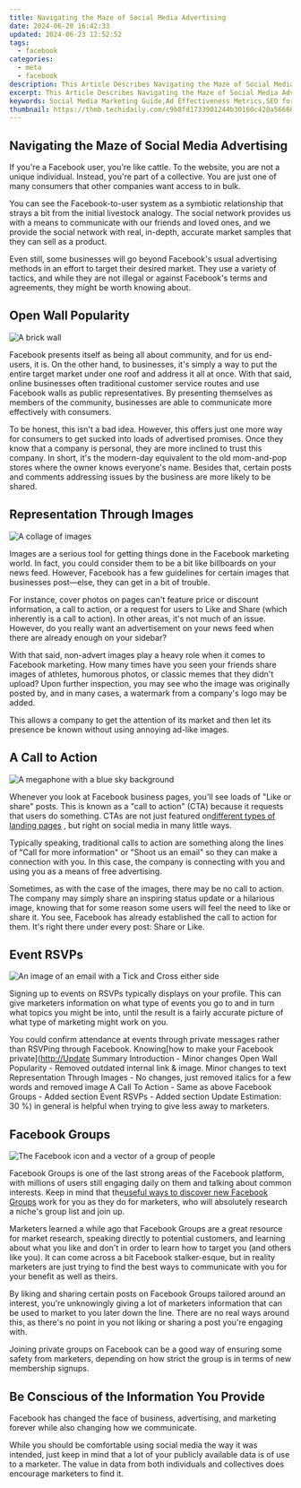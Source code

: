 ```yaml
---
title: Navigating the Maze of Social Media Advertising
date: 2024-06-20 16:42:33
updated: 2024-06-23 12:52:52
tags:
  - facebook
categories:
  - meta
  - facebook
description: This Article Describes Navigating the Maze of Social Media Advertising
excerpt: This Article Describes Navigating the Maze of Social Media Advertising
keywords: Social Media Marketing Guide,Ad Effectiveness Metrics,SEO for Brands,Content Strategy in Ads,Social Platform Ads Analysis,Targeting Audiences Online,Maximizing ROI on Social Ads
thumbnail: https://thmb.techidaily.com/c9b8fd1733901244b30160c420a56660fbc28694609982153cd6de4dd43a450d.jpg
---
```


## Navigating the Maze of Social Media Advertising

 If you're a Facebook user, you're like cattle. To the website, you are not a unique individual. Instead, you're part of a collective. You are just one of many consumers that other companies want access to in bulk.

 You can see the Facebook-to-user system as a symbiotic relationship that strays a bit from the initial livestock analogy. The social network provides us with a means to communicate with our friends and loved ones, and we provide the social network with real, in-depth, accurate market samples that they can sell as a product.

 Even still, some businesses will go beyond Facebook's usual advertising methods in an effort to target their desired market. They use a variety of tactics, and while they are not illegal or against Facebook's terms and agreements, they might be worth knowing about.

## Open Wall Popularity

![A brick wall](https://static1.makeuseofimages.com/wordpress/wp-content/uploads/2022/10/brick-wall.jpg)

 Facebook presents itself as being all about community, and for us end-users, it is. On the other hand, to businesses, it's simply a way to put the entire target market under one roof and address it all at once. With that said, online businesses often traditional customer service routes and use Facebook walls as public representatives. By presenting themselves as members of the community, businesses are able to communicate more effectively with consumers.

 To be honest, this isn't a bad idea. However, this offers just one more way for consumers to get sucked into loads of advertised promises. Once they know that a company is personal, they are more inclined to trust this company. In short, it's the modern-day equivalent to the old mom-and-pop stores where the owner knows everyone's name. Besides that, certain posts and comments addressing issues by the business are more likely to be shared.

## Representation Through Images

![A collage of images](https://static1.makeuseofimages.com/wordpress/wp-content/uploads/2022/10/collage-images.jpg)

 Images are a serious tool for getting things done in the Facebook marketing world. In fact, you could consider them to be a bit like billboards on your news feed. However, Facebook has a few guidelines for certain images that businesses post—else, they can get in a bit of trouble.

 For instance, cover photos on pages can't feature price or discount information, a call to action, or a request for users to Like and Share (which inherently is a call to action). In other areas, it's not much of an issue. However, do you really want an advertisement on your news feed when there are already enough on your sidebar?

 With that said, non-advert images play a heavy role when it comes to Facebook marketing. How many times have you seen your friends share images of athletes, humorous photos, or classic memes that they didn't upload? Upon further inspection, you may see who the image was originally posted by, and in many cases, a watermark from a company's logo may be added.

 This allows a company to get the attention of its market and then let its presence be known without using annoying ad-like images.

## A Call to Action

![A megaphone with a blue sky background](https://static1.makeuseofimages.com/wordpress/wp-content/uploads/2022/10/megaphone-blue-sky.jpg)

 Whenever you look at Facebook business pages, you'll see loads of "Like or share" posts. This is known as a "call to action" (CTA) because it requests that users do something. CTAs are not just featured on[different types of landing pages](https://www.makeuseof.com/10-types-of-landing-pages-and-when-to-use-them/) , but right on social media in many little ways.

 Typically speaking, traditional calls to action are something along the lines of "Call for more information" or "Shoot us an email" so they can make a connection with you. In this case, the company is connecting with you and using you as a means of free advertising.

 Sometimes, as with the case of the images, there may be no call to action. The company may simply share an inspiring status update or a hilarious image, knowing that for some reason some users will feel the need to like or share it. You see, Facebook has already established the call to action for them. It's right there under every post: Share or Like.

## Event RSVPs

![An image of an email with a Tick and Cross either side](https://static1.makeuseofimages.com/wordpress/wp-content/uploads/2022/10/rsvp-invite.jpg)

 Signing up to events on RSVPs typically displays on your profile. This can give marketers information on what type of events you go to and in turn what topics you might be into, until the result is a fairly accurate picture of what type of marketing might work on you.

 You could confirm attendance at events through private messages rather than RSVPing through Facebook. Knowing[how to make your Facebook private](<http://Update> Summary Introduction - Minor changes Open Wall Popularity - Removed outdated internal link & image. Minor changes to text Representation Through Images - No changes, just removed italics for a few words and removed image A Call To Action - Same as above Facebook Groups - Added section Event RSVPs - Added section Update Estimation: 30 %) in general is helpful when trying to give less away to marketers.

## Facebook Groups

![The Facebook icon and a vector of a group of people](https://static1.makeuseofimages.com/wordpress/wp-content/uploads/2022/10/facebook-groups.jpg)

 Facebook Groups is one of the last strong areas of the Facebook platform, with millions of users still engaging daily on them and talking about common interests. Keep in mind that the[useful ways to discover new Facebook Groups](https://www.makeuseof.com/tag/5-awesome-ways-discover-new-facebook-groups/) work for you as they do for marketers, who will absolutely research a niche's group list and join up.

 Marketers learned a while ago that Facebook Groups are a great resource for market research, speaking directly to potential customers, and learning about what you like and don't in order to learn how to target you (and others like you). It can come across a bit Facebook stalker-esque, but in reality marketers are just trying to find the best ways to communicate with you for your benefit as well as theirs.

 By liking and sharing certain posts on Facebook Groups tailored around an interest, you're unknowingly giving a lot of marketers information that can be used to market to you later down the line. There are no real ways around this, as there's no point in you not liking or sharing a post you're engaging with.

 Joining private groups on Facebook can be a good way of ensuring some safety from marketers, depending on how strict the group is in terms of new membership signups.

## Be Conscious of the Information You Provide

 Facebook has changed the face of business, advertising, and marketing forever while also changing how we communicate.

 While you should be comfortable using social media the way it was intended, just keep in mind that a lot of your publicly available data is of use to a marketer. The value in data from both individuals and collectives does encourage marketers to find it.


<ins class="adsbygoogle"
     style="display:block"
     data-ad-format="autorelaxed"
     data-ad-client="ca-pub-7571918770474297"
     data-ad-slot="1223367746"></ins>



<ins class="adsbygoogle"
     style="display:block"
     data-ad-client="ca-pub-7571918770474297"
     data-ad-slot="8358498916"
     data-ad-format="auto"
     data-full-width-responsive="true"></ins>
